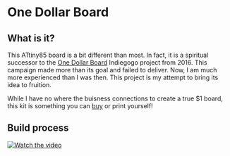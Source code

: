 # One Dollar Board

## What is it?
This ATtiny85 board is a bit different than most. In fact, it is a spiritual successor to the [One Dollar Board](https://www.indiegogo.com/projects/one-dollar-board--5/x/14830965#/updates/all) Indiegogo project from 2016. This campaign made more than its goal and failed to deliver. Now, I am much more experienced than I was then. This project is my attempt to bring its idea to fruition.

While I have no where the buisness connections to create a true $1 board, this kit is something you can [buy]() or print yourself!

## Build process

[![Watch the video](https://i.sstatic.net/Vp2cE.png)](https://youtu.be/vt5fpE0bzSY)

